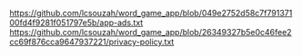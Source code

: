https://github.com/lcsouzah/word_game_app/blob/049e2752d58c7f79137100fd4f9281f051797e5b/app-ads.txt
https://github.com/lcsouzah/word_game_app/blob/26349327b5e0c46fee2cc69f876cca9647937221/privacy-policy.txt

